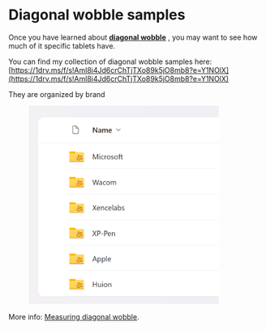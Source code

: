 # Diagonal wobble samples

Once you have learned about [**diagonal wobble**](../core-features/diagonal-wobble.md) , you may want to see how much of it specific tablets have.

You can find my collection of diagonal wobble samples here:  [https://1drv.ms/f/s!Aml8i4Jd6crChTjTXo89k5jO8mb8?e=Y1NOlX](https://1drv.ms/f/s!Aml8i4Jd6crChTjTXo89k5jO8mb8?e=Y1NOlX)

They are organized by brand

<div align="left">

<figure><img src="../.gitbook/assets/image (37).png" alt="" width="375"><figcaption></figcaption></figure>

</div>

More info: [Measuring diagonal wobble](measuring-diagonal-wobble.md).

